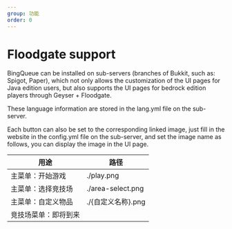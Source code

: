 ```yaml
---
group: 功能
order: 0
---
```


# Floodgate support

BingQueue can be installed on sub-servers (branches of Bukkit, such as: Spigot, Paper), which not only allows the customization of the UI pages for Java edition users, but also supports the UI pages for bedrock edition players through Geyser + Floodgate.

These language information are stored in the lang.yml file on the sub-server.

Each button can also be set to the corresponding linked image, just fill in the website in the config.yml file on the sub-server, and set the image name as follows, you can display the image in the UI page.

| 用途         | 路径                |
| ---------- | ----------------- |
| 主菜单：开始游戏   | ./play.png        |
| 主菜单：选择竞技场  | ./area-select.png |
| 主菜单：自定义物品  | ./{自定义名称}.png     |
| 竞技场菜单：即将到来 |                   |
